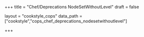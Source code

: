 +++
title = "Chef/Deprecations NodeSetWithoutLevel"
draft = false

layout = "cookstyle_cops"
data_path = ["cookstyle","cops_chef_deprecations_nodesetwithoutlevel"]

+++

<!-- The content of this page is automatically generated from the
cops_chef_deprecations_nodesetwithoutlevel.yml file in github.com/chef/cookstyle/blob/master/docs-chef-io/data/cookstyle/. -->
